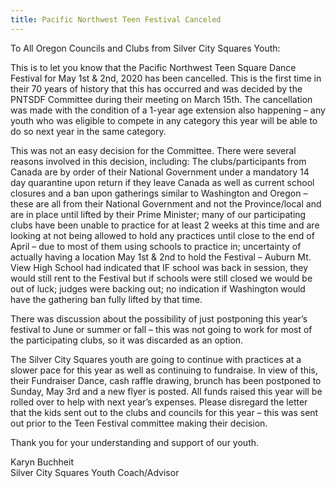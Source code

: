 ```yaml
---
title: Pacific Northwest Teen Festival Canceled
---
```

To All Oregon Councils and Clubs from Silver City Squares Youth:

This is to let you know that the Pacific Northwest Teen Square Dance Festival for May 1st & 2nd, 2020 has been cancelled. This is the first time in their 70 years of history that this has occurred and was decided by the PNTSDF Committee during their meeting on March 15th. The cancellation was made with the condition of a 1-year age extension also happening – any youth who was eligible to compete in any category this year will be able to do so next year in the same category.

This was not an easy decision for the Committee. There were several reasons involved in this decision, including: The clubs/participants from Canada are by order of their National Government under a mandatory 14 day quarantine upon return if they leave Canada as well as current school closures and a ban upon gatherings similar to Washington and Oregon – these are all from their National Government and not the Province/local and are in place until lifted by their Prime Minister; many of our participating clubs have been unable to practice for at least 2 weeks at this time and are looking at not being allowed to hold any practices until close to the end of April – due to most of them using schools to practice in; uncertainty of actually having a location May 1st & 2nd to hold the Festival – Auburn Mt. View High School had indicated that IF school was back in session, they would still rent to the Festival but if schools were still closed we would be out of luck; judges were backing out; no indication if Washington would have the gathering ban fully lifted by that time.

There was discussion about the possibility of just postponing this year’s festival to June or summer or fall – this was not going to work for most of the participating clubs, so it was discarded as an option.

The Silver City Squares youth are going to continue with practices at a slower pace for this year as well as continuing to fundraise. In view of this, their Fundraiser Dance, cash raffle drawing, brunch has been postponed to Sunday, May 3rd and a new flyer is posted. All funds raised this year will be rolled over to help with next year’s expenses. Please disregard the letter that the kids sent out to the clubs and councils for this year – this was sent out prior to the Teen Festival committee making their decision.

Thank you for your understanding and support of our youth.

Karyn Buchheit   
Silver City Squares Youth Coach/Advisor

